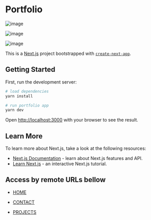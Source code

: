# Portfolio

![image](https://github.com/R-o-d-r-i-g-o/portifolio-II/assets/89111957/3d3e39a4-2138-495e-bd6b-44610749dd67)

![image](https://github.com/R-o-d-r-i-g-o/portifolio-II/assets/89111957/bd31148c-daa9-4272-8b31-cf56063faa15)

![image](https://github.com/R-o-d-r-i-g-o/portifolio-II/assets/89111957/82318726-95ba-494e-a81a-76082d0a0c41)


This is a [Next.js](https://nextjs.org/) project bootstrapped with [`create-next-app`](https://github.com/vercel/next.js/tree/canary/packages/create-next-app).

## Getting Started

First, run the development server:

```bash
# load dependencies
yarn install

# run portfolio app
yarn dev
```

Open [http://localhost:3000](http://localhost:3000) with your browser to see the result.

## Learn More

To learn more about Next.js, take a look at the following resources:

- [Next.js Documentation](https://nextjs.org/docs) - learn about Next.js features and API.
- [Learn Next.js](https://nextjs.org/learn) - an interactive Next.js tutorial.

## Access by remote URLs bellow

- [HOME](https://portifolio-ii.vercel.app/)
  
- [CONTACT](https://portifolio-ii.vercel.app/contact)

- [PROJECTS](https://portifolio-ii.vercel.app/projects)
